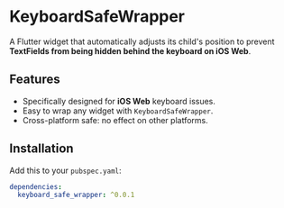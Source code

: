 # KeyboardSafeWrapper

A Flutter widget that automatically adjusts its child's position to prevent **TextFields from being hidden behind the keyboard on iOS Web**.

## Features

- Specifically designed for **iOS Web** keyboard issues.
- Easy to wrap any widget with `KeyboardSafeWrapper`.
- Cross-platform safe: no effect on other platforms.

## Installation

Add this to your `pubspec.yaml`:

```yaml
dependencies:
  keyboard_safe_wrapper: ^0.0.1